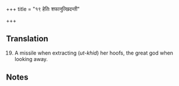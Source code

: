 +++
title = "१९ हेतिः शफानुत्खिदन्ती"

+++
## Translation
19. A missile when extracting (*ut-khid*) her hoofs, the great god when  
looking away.

## Notes

